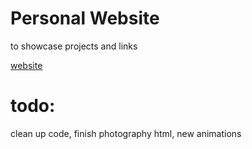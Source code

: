 # Personal Website
to showcase projects and links


[website](http://terryfu33.github.io)


# todo:
clean up code, finish photography html, new animations
